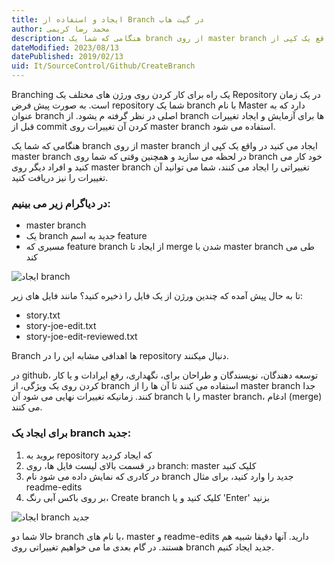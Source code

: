 ```yaml
---
title: ایجاد و استفاده از Branch در گیت هاب 
author: محمد رضا کریمی  
description: هنگامی که شما یک branch از روی master branch ایجاد میکنید در واقع یک کپی از master branch در  لحظه میسازید.همچنین  وقتی که شما روی branch خود کار میکنید و افراد دیگر روی master branch تغییراتی را ایجاد میکنند، شما میتوانید آن تغییرات را نیز دریافت کنید.
dateModified: 2023/08/13  
datePublished: 2019/02/13  
uid: It/SourceControl/Github/CreateBranch  
---
```


Branching یک راه برای کار کردن روی ورژن های مختلف یک Repository در یک زمان است.
به صورت پیش فرض repository شما یک branch با نام Master دارد که به عنوان branch اصلی در نظر گرفته م یشود.
از branch ها برای آزمایش و ایجاد تغییرات قبل از commit کردن آن تغییرات روی master branch استفاده می شود.

هنگامی که شما یک branch از روی master branch ایجاد می کنید در واقع یک کپی از master branch در  لحظه می سازید و همچنین  وقتی که شما روی branch خود کار می کنید و افراد دیگر روی master branch تغییراتی را ایجاد می کنند، شما می توانید آن تغییرات را نیز دریافت کنید.

### در دیاگرام زیر می بینیم:

* master branch
* یک branch جدید به اسم feature
* مسیری که feature branch از ایجاد تا merge شدن با master branch طی می کند

![ایجاد branch](./Images/branching.png)

تا به حال پیش آمده که چندین ورژن از یک فایل را ذخیره کنید؟ مانند فایل های زیر:
* story.txt
* story-joe-edit.txt
* story-joe-edit-reviewed.txt

Branch ها اهدافی مشابه این را در repository دنبال میکنند.

در github، توسعه دهندگان، نویسندگان و طراحان برای، نگهداری، رفع ایرادات و یا کار کردن روی یک ویژگی، از branch استفاده می کنند تا آن ها را از master branch جدا کنند. زمانیکه تغییرات نهایی می شود آن branch را با master branch، ادغام (merge) می کنند.

### برای ایجاد یک branch جدید:

1. بروید به repository که ایجاد کردید
2. در قسمت بالای لیست فایل ها، روی branch: master کلیک کنید
3. در کادری که نمایش داده می شود نام branch جدید را وارد کنید، برای مثال readme-edits
4. بر روی باکس آبی رنگ، Create branch کلیک کنید و یا 'Enter' بزنید

![ایجاد branch جدید](./Images/readme-edits.gif)

حالا شما دو branch با نام های، master و readme-edits دارید. آنها دقیقا شبیه هم هستند. در گام بعدی ما می خواهیم تغییراتی روی branch جدید ایجاد کنیم.
